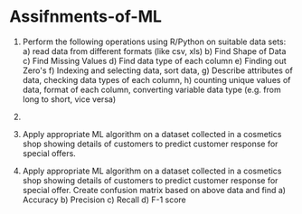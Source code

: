 # Assifnments-of-ML

1) Perform the following operations using R/Python on suitable data sets:
    a) read data from different formats (like csv, xls)
    b) Find Shape of Data
    c) Find Missing Values
    d) Find data type of each column
    e) Finding out Zero's
    f) Indexing and selecting data, sort data,
    g) Describe attributes of data, checking data types of each column,
    h) counting unique values of data, format of each column, converting variable
    data type (e.g. from long to short, vice versa)


2)

3) Apply appropriate ML algorithm on a dataset collected in a cosmetics shop showing details of customers to predict customer response for special offers.

4) Apply appropriate ML algorithm on a dataset collected in a cosmetics shop showing details of customers to predict customer response for special offer. Create confusion matrix based on above data and find
    a) Accuracy
    b) Precision
    c) Recall
    d) F-1 score


